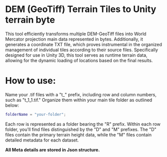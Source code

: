# DEM (GeoTiff) Terrain Tiles to Unity terrain byte 

This tool efficiently transforms multiple DEM-GeoTiff files into World Mercator projection main data represented in bytes. Additionally, it generates a coordinate TXT file, which proves instrumental in the organized management of individual tiles according to their source files. Specifically designed for use in Unity 3D, this tool serves as runtime terrain data, allowing for the dynamic loading of locations based on the final results.

# How to use:

Name your .tif files with a "t_" prefix, including row and column numbers, such as "t_1_1.tif." Organize them within your main tile folder as outlined below:

```matlab
folderName = "your-folder";

```

Each row is represented as a folder bearing the "R" prefix. Within each row folder, you'll find files distinguished by the "D" and "M" prefixes. The "D" files contain the primary terrain height data, while the "M" files contain detailed metadata for each dataset.

**All Meta details are stored in Json structure.**
